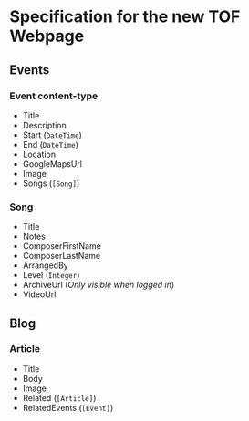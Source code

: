 # Specification for the new TOF Webpage

## Events

### Event content-type

 * Title
 * Description
 * Start (`DateTime`)
 * End (`DateTime`)
 * Location
 * GoogleMapsUrl
 * Image
 * Songs (`[Song]`)

### Song

 * Title
 * Notes
 * ComposerFirstName
 * ComposerLastName
 * ArrangedBy
 * Level (`Integer`)
 * ArchiveUrl (*Only visible when logged in*)
 * VideoUrl

## Blog

### Article

 * Title
 * Body
 * Image
 * Related (`[Article]`)
 * RelatedEvents (`[Event]`)
 
